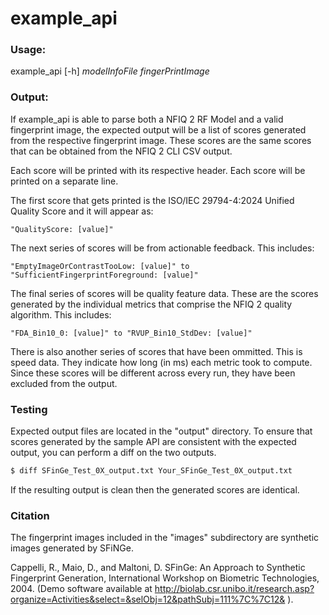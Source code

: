 # example_api

### Usage: 
example_api [-h] _modelInfoFile_ _fingerPrintImage_

### Output:
If example_api is able to parse both a NFIQ 2 RF Model and a valid fingerprint image, the expected output will be a list of scores generated from the respective fingerprint image. These scores are the same scores that can be obtained from the NFIQ 2 CLI CSV output. 


Each score will be printed with its respective header. Each score will be printed on a separate line.


The first score that gets printed is the ISO/IEC 29794-4:2024 Unified Quality Score and it will appear as:
		
	"QualityScore: [value]"


The next series of scores will be from actionable feedback. This includes:

	"EmptyImageOrContrastTooLow: [value]" to "SufficientFingerprintForeground: [value]"


The final series of scores will be quality feature data. These are the scores generated by the individual metrics that comprise the NFIQ 2 quality algorithm. This includes: 
		
	"FDA_Bin10_0: [value]" to "RVUP_Bin10_StdDev: [value]"


There is also another series of scores that have been ommitted. This is speed data. They indicate how long (in ms) each metric took to compute. Since these scores will be different across every run, they have been excluded from the output.


### Testing

Expected output files are located in the "output" directory. To ensure that scores generated by the sample API are consistent with the expected output, you can perform a diff on the two outputs.

```bash
$ diff SFinGe_Test_0X_output.txt Your_SFinGe_Test_0X_output.txt
```

If the resulting output is clean then the generated scores are identical.

### Citation

The fingerprint images included in the "images" subdirectory are synthetic images generated by SFiNGe.

Cappelli, R., Maio, D., and Maltoni, D. SFinGe: An Approach to Synthetic Fingerprint Generation, International Workshop on Biometric Technologies, 2004. (Demo software available at http://biolab.csr.unibo.it/research.asp?organize=Activities&select=&selObj=12&pathSubj=111%7C%7C12& ).
